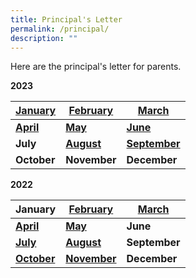 ```yaml
---
title: Principal's Letter
permalink: /principal/
description: ""
---
```

Here are the principal's letter for parents.

**2023**

| [January](/files/Principal_letters/2023/2023_01_Jan_Principal_Letter.pdf) | [February](/files/Principal_letters/2023/2023_13%20Feb%20Principal%20Letter_Final.pdf) | [March](/files/Principal_letters/2023/2023_20%20Mar_Principals%20Letter.pdf) |
| -------- | -------- | -------- |
|**[April](/files/Principal_letters/2023/2023_20%20april_principals%20letter%20_april_final.pdf)** | **[May](/files/Principal_letters/2023/2023_may_principal%20letter.pdf)** | **[June](/files/Principal_letters/2023/2023_26%20june%20principalletter.pdf)** |
| **July** | **[August](/files/Principal_letters/2023/2023%20august%20principal%20letter.pdf)** | **[September](/files/Principal_letters/2023/2023%20sept_principal%20letter_final.pdf)** |
| **October** | **November** | **December** |




**2022**

| January | [February](/files/Principal_letters/2022/2022%20PRINCIPAL%20LETTER%20FEB.pdf) | [March](/files/Principal_letters/2022/2022_073_7%20Mar%202022%20PLetter%20to%20Parents.pdf) |
| -------- | -------- | -------- |
|**[April](/files/Principal_letters/2022/2022__13%20April%20_Principal%20to%20Parents%20%20April.pdf)** | **[May](/files/Principal_letters/2022/2022%2005%2023%20Principals%20Letter_Final.pdf)** | **June** |
| **[July](/files/Principal_letters/2022/2022_06_27%20Principal%20Letter.pdf)** | **[August](/files/Principal_letters/2022/2022%2002%20August%20%20Principals%20Letter.pdf)** | **September** |
| **[October](/files/Principal_letters/2022/2022_10%20October%20Principal%20Letter_Final.pdf)** | **[November](/files/Principal_letters/2022/2022_15%20Nov%20Principals%20Letter.pdf)** | **December** |